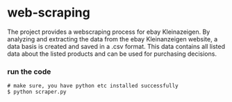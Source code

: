 # web-scraping
The project provides a webscraping process for ebay Kleinazeigen. By analyzing and extracting the data from the ebay Kleinanzeigen website, a data basis is created and saved in a .csv format. This data contains all listed data about the listed products and can be used for purchasing decisions.

### run the code
```console
# make sure, you have python etc installed successfully
$ python scraper.py
```
